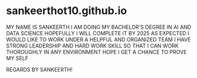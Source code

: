 # sankeerthot10.github.io
MY NAME IS SANKEERTH
I AM DOING MY BACHELOR'S DEGREE IN AI AND DATA SCIENCE 
HOPEFULLY I WILL COMPLETE IT BY 2025 AS EXPECTED
I WOULD LIKE TO WORK UNDER A HELPFUL AND ORGANIZED TEAM
I HAVE STRONG LEADERSHIP AND HARD WORK SKILL SO THAT I CAN WORK THOROUGHLY IN ANY ENVIRONMENT 
HOPE I GET A CHANCE TO PROVE MY SELF

REGARDS BY SANKEERTH!